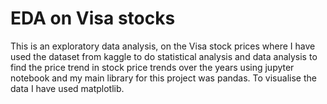 # EDA on Visa stocks
 
This is an exploratory data analysis, on the Visa stock prices where I have used the dataset from kaggle to do statistical analysis and data analysis to find the price trend in stock price trends over the years using jupyter notebook and my main library for this project was pandas. To visualise the data I have used matplotlib.
